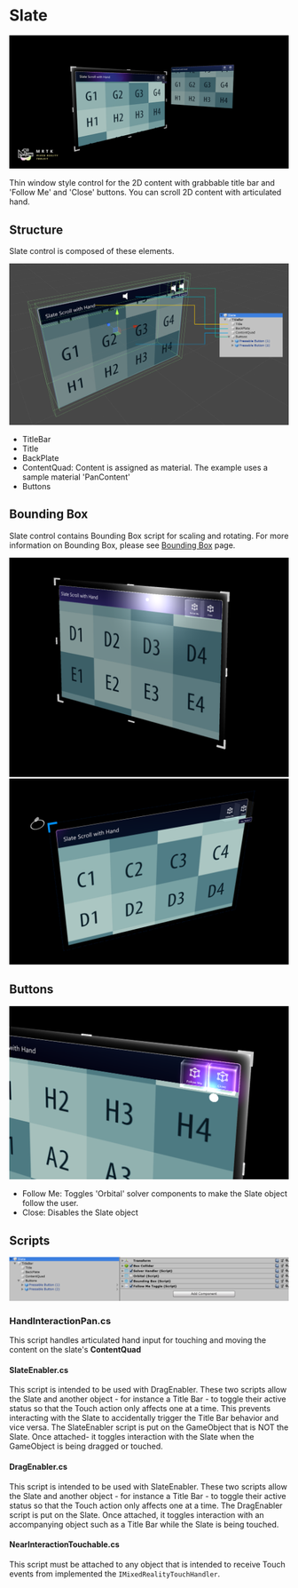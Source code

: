 # Slate
![Slate](../Documentation/Images/Slate/MRTK_Slate_Main.png)

Thin window style control for the 2D content with grabbable title bar and 'Follow Me' and 'Close' buttons. You can scroll 2D content with articulated hand.

## Structure
Slate control is composed of these elements.

<img src="../Documentation/Images/Slate/MRTK_Slate_Structure.png" width="650">

- TitleBar
- Title
- BackPlate
- ContentQuad: Content is assigned as material. The example uses a sample material 'PanContent'
- Buttons

## Bounding Box

Slate control contains Bounding Box script for scaling and rotating. For more information on Bounding Box, please see [Bounding Box](README_BoundingBox.md) page.

<img src="../Documentation/Images/Slate/MRTK_Slate_Box.png" width="650">

<img src="../Documentation/Images/Slate/MRTK_Slate_Scale.png" width="650">

## Buttons

<img src="../Documentation/Images/Slate/MRTK_Slate_Buttons.png" width="650">

- Follow Me: Toggles 'Orbital' solver components to make the Slate object follow the user.
- Close: Disables the Slate object

## Scripts

<img src="../Documentation/Images/Slate/MRTK_Slate_Scripts.png">

### HandInteractionPan.cs
This script handles articulated hand input for touching and moving the content on the slate's **ContentQuad**

#### SlateEnabler.cs 
This script is intended to be used with DragEnabler. These two scripts allow the Slate and another object - for instance a Title Bar - to toggle their active status so that the Touch action only affects one at a time. This prevents interacting with the Slate to accidentally trigger the Title Bar behavior and vice versa. The SlateEnabler script is put on the GameObject that is NOT the Slate. Once attached- it toggles interaction with the Slate when the GameObject is being dragged or touched.

#### DragEnabler.cs 
This script is intended to be used with SlateEnabler. These two scripts allow the Slate and another object - for instance a Title Bar - to toggle their active status so that the Touch action only affects one at a time. The DragEnabler script is put on the Slate. Once attached, it toggles interaction with an accompanying object such as a Title Bar while the Slate is being touched.

#### NearInteractionTouchable.cs
This script must be attached to any object that is intended to receive Touch events from implemented the `IMixedRealityTouchHandler`.
